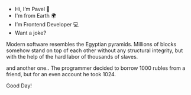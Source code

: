 - Hi, I’m Pavel 👋
- I'm from Earth 🌍
- I’m Frontend Developer 💻
- Want a joke? 

Modern software resembles the Egyptian pyramids. 
Millions of blocks somehow stand on top of each other without any structural integrity, but with the help of the hard labor of thousands of slaves.

and another one..
The programmer decided to borrow 1000 rubles from a friend, but for an even account he took 1024.

Good Day! 
